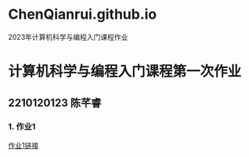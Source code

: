 # ChenQianrui.github.io
2023年计算机科学与编程入门课程作业

# 计算机科学与编程入门课程第一次作业
## 2210120123 陈芊睿
### 1. 作业1 
[作业1链接](https://chenqianrui.github.io/HP_verb_frequency.html)
